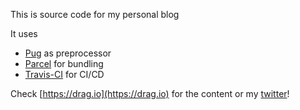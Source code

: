 This is source code for my personal blog

It uses

* [Pug](https://pugjs.org/) as preprocessor
* [Parcel](https://parceljs.org) for bundling
* [Travis-CI](https://travis-ci.org/) for CI/CD

Check [https://drag.io](https://drag.io) for the content or my [twitter](https://twitter.com/137)!